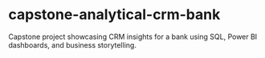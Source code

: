 # capstone-analytical-crm-bank
Capstone project showcasing CRM insights for a bank using SQL, Power BI dashboards, and business storytelling.
